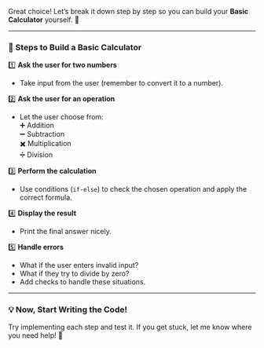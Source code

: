 Great choice! Let’s break it down step by step so you can build your **Basic Calculator** yourself. 🚀  

---

### **📌 Steps to Build a Basic Calculator**  

1️⃣ **Ask the user for two numbers**  
   - Take input from the user (remember to convert it to a number).  

2️⃣ **Ask the user for an operation**  
   - Let the user choose from:  
     ➕ Addition  
     ➖ Subtraction  
     ✖️ Multiplication  
     ➗ Division  

3️⃣ **Perform the calculation**  
   - Use conditions (`if-else`) to check the chosen operation and apply the correct formula.  

4️⃣ **Display the result**  
   - Print the final answer nicely.  

5️⃣ **Handle errors**  
   - What if the user enters invalid input?  
   - What if they try to divide by zero?  
   - Add checks to handle these situations.  

---

### **💡 Now, Start Writing the Code!**  
Try implementing each step and test it. If you get stuck, let me know where you need help! 🚀